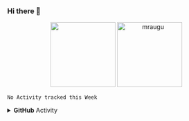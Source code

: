 ### Hi there 👋
<p align="center">
   <img height="150px" src="https://github-readme-stats.vercel.app/api?username=pond7897&show_icons=true&count_private=true&theme=tokyonight" />&nbsp;<img height="150px" src="https://github-readme-stats.vercel.app/api/top-langs/?username=pond7897&layout=compact&count_private=true&theme=tokyonight" alt="mraugu" />
</p>
<!--
**pond7897/pond7897** is a ✨ _special_ ✨ repository because its `README.md` (this file) appears on your GitHub profile.

Here are some ideas to get you started:

- 🔭 I’m currently working on ...
- 🌱 I’m currently learning ...
- 👯 I’m looking to collaborate on ...
- 🤔 I’m looking for help with ...
- 💬 Ask me about ...
- 📫 How to reach me: ...
- 😄 Pronouns: ...
- ⚡ Fun fact: ...
-->

## Stats
<hr>
<div align="center"><img src="https://github-profile-trophy.vercel.app/?username=pond7897&theme=dracula"></div>

![Profile Views](https://komarev.com/ghpvc/?username=pond7897&color=blueviolet)&nbsp;&nbsp;![Profile Followers](https://img.shields.io/badge/Followers-262-blueviolet)&nbsp;&nbsp;![Profile Following](https://img.shields.io/badge/Following-14-blueviolet)&nbsp;&nbsp;![Profile Stars](https://img.shields.io/badge/Stars-1284-blueviolet)

Some of my epic coding stats here that i was doing this week 
<!--START_SECTION:waka-->
```text
No Activity tracked this Week
```
<!--END_SECTION:waka-->

<details>
    <summary><b>GitHub</b> Activity</summary>
    <img align="left" src="https://github-readme-stats.vercel.app/api?username=pond7897&theme=tokyonight"><img align="right" src="https://github-readme-stats.vercel.app/api/top-langs/?username=pond7897&theme=tokyonight&hide=batchfile">
    <img src="https://github-readme-streak-stats.herokuapp.com/?user=pond7897&theme=tokyonight">
</details>

